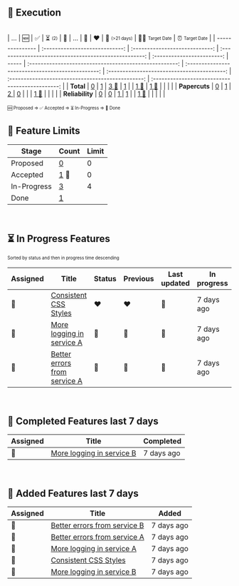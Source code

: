 &nbsp;  
## :rocket: Execution  
&nbsp;  
| ...             |             :new:              |       :white_check_mark:       |  :hourglass_flowing_sand: <sub><sup>(2)</sup></sub>   |      :checkered_flag:      | ...   |                     :yellow_heart:                     |                      :heart:                      | :calendar: <sub><sup>(>21 days)</sup></sub> | :man_shrugging: <sub><sup>Target Date</sup></sub> | :alarm_clock: <sub><sup>Target Date</sup></sub> |
| --------------- | :----------------------------: | :----------------------------: | :---------------------------------------------------: | :------------------------: | ----- | :----------------------------------------------------: | :-----------------------------------------------: | :-----------------------------------------: | :-----------------------------------------------: | :---------------------------------------------: |
| **Total**       |    [0](./Total-proposed.md)    |    [1](./Total-accepted.md)    | [3 :triangular_flag_on_post:](./Total-in-progress.md) |    [1](./Total-done.md)    |       |    [1 :triangular_flag_on_post:](./Total-yellow.md)    |   [1 :triangular_flag_on_post:](./Total-red.md)   |           [](./Total-duration.md)           |             [](./Total-no-target.md)              |           [](./Total-past-target.md)            |
| **Papercuts**   |  [0](./Papercuts-proposed.md)  |  [1](./Papercuts-accepted.md)  |           [2 ](./Papercuts-in-progress.md)            |  [0](./Papercuts-done.md)  |       |               [](./Papercuts-yellow.md)                | [1 :triangular_flag_on_post:](./Papercuts-red.md) |         [](./Papercuts-duration.md)         |           [](./Papercuts-no-target.md)            |         [](./Papercuts-past-target.md)          |
| **Reliability** | [0](./Reliability-proposed.md) | [0](./Reliability-accepted.md) |          [1 ](./Reliability-in-progress.md)           | [1](./Reliability-done.md) |       | [1 :triangular_flag_on_post:](./Reliability-yellow.md) |             [](./Reliability-red.md)              |        [](./Reliability-duration.md)        |          [](./Reliability-no-target.md)           |        [](./Reliability-past-target.md)         |

<sub><sup>:new: Proposed => :white_check_mark: Accepted => :hourglass_flowing_sand: In-Progress => :checkered_flag: Done</sup></sub>
&nbsp;  &nbsp;  
## :ship: Feature Limits  
| Stage       | Count                                                        | Limit |
| ----------- | ------------------------------------------------------------ | ----- |
| Proposed    | [0](./limits-Feature-Proposed.md)                            | 0     |
| Accepted    | [1](./limits-Feature-Accepted.md)  :triangular_flag_on_post: | 0     |
| In-Progress | [3](./limits-Feature-In-Progress.md)                         | 4     |
| Done        | [1](./limits-Feature-Done.md)                                |       |
&nbsp;  
## :hourglass_flowing_sand: In Progress Features  
<sub><sup>Sorted by status and then in progress time descending</sup></sub>  
  
| Assigned                  | Title                                                                                       | Status         | Previous       | Last updated               | In progress |
| ------------------------- | ------------------------------------------------------------------------------------------- | -------------- | -------------- | -------------------------- | ----------- |
| :triangular_flag_on_post: | [Consistent CSS Styles](https://github.com/bryanmacfarlane/sample-reports/issues/17)        | :heart:        | :heart:        |  :triangular_flag_on_post: | 7 days ago  |
| :triangular_flag_on_post: | [More logging in service A](https://github.com/bryanmacfarlane/sample-reports/issues/18)    | :yellow_heart: | :yellow_heart: |  :triangular_flag_on_post: | 7 days ago  |
| :triangular_flag_on_post: | [Better errors from service A](https://github.com/bryanmacfarlane/sample-reports/issues/15) | :green_heart:  | :green_heart:  |  :triangular_flag_on_post: | 7 days ago  |

  &nbsp;  
## :checkered_flag: Completed Features last 7 days  
  
| Assigned                  | Title                                                                                    | Completed  |
| ------------------------- | ---------------------------------------------------------------------------------------- | ---------- |
| :triangular_flag_on_post: | [More logging in service B](https://github.com/bryanmacfarlane/sample-reports/issues/19) | 7 days ago |

  &nbsp;  
## :wave: Added Features last 7 days  
  
| Assigned                  | Title                                                                                       | Added      |
| ------------------------- | ------------------------------------------------------------------------------------------- | ---------- |
| :triangular_flag_on_post: | [Better errors from service B](https://github.com/bryanmacfarlane/sample-reports/issues/16) | 7 days ago |
| :triangular_flag_on_post: | [Better errors from service A](https://github.com/bryanmacfarlane/sample-reports/issues/15) | 7 days ago |
| :triangular_flag_on_post: | [More logging in service A](https://github.com/bryanmacfarlane/sample-reports/issues/18)    | 7 days ago |
| :triangular_flag_on_post: | [Consistent CSS Styles](https://github.com/bryanmacfarlane/sample-reports/issues/17)        | 7 days ago |
| :triangular_flag_on_post: | [More logging in service B](https://github.com/bryanmacfarlane/sample-reports/issues/19)    | 7 days ago |

  